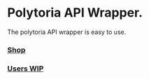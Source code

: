 # Polytoria API Wrapper.

The polytoria API wrapper is easy to use.

### <a href="/Shop">Shop </a>
### <a href="/Users">Users WIP </a>